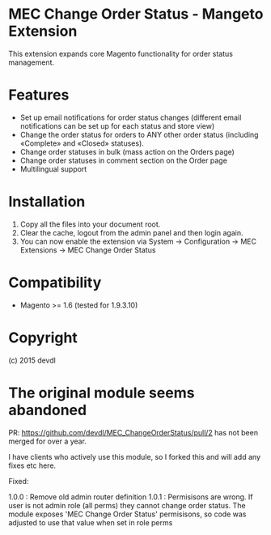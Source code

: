 # MEC Change Order Status - Mangeto Extension

This extension expands core Magento functionality for order status management.

# Features
- Set up email notifications for order status changes (different email notifications can be set up for each status and store view)
- Change the order status for orders to ANY other order status (including «Complete» and «Closed» statuses).
- Change order statuses in bulk (mass action on the Orders page)
- Change order statuses in comment section on the Order page
- Multilingual support

# Installation

1. Copy all the files into your document root.
2. Clear the cache, logout from the admin panel and then login again.
3. You can now enable the extension via System -> Configuration -> MEC Extensions -> MEC Change Order Status

# Compatibility

- Magento >= 1.6 (tested for 1.9.3.10)

# Copyright

(c) 2015 devdl

# The original module seems abandoned 
PR: https://github.com/devdl/MEC_ChangeOrderStatus/pull/2 has not been merged for over a year.

I have clients who actively use this module, so I forked this and will add any fixes etc here.

Fixed:

1.0.0 : Remove old admin router definition
1.0.1 : Permisisons are wrong. If user is not admin role (all perms) they cannot change order status. The module exposes 'MEC Change Order Status' permisisons, so code was adjusted to use that value when set in role perms





